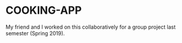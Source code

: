 # COOKING-APP
My friend and I worked on this collaboratively for a group project last semester (Spring 2019).
